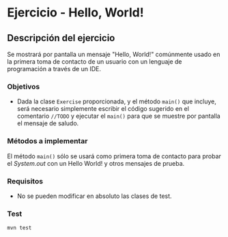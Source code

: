 # Ejercicio - Hello, World!
## Descripción del ejercicio
Se mostrará por pantalla un mensaje "Hello, World!" comúnmente usado en la primera toma de contacto de un usuario con un lenguaje de
programación a través de un IDE.

### Objetivos
* Dada la clase ``Exercise`` proporcionada, y el método ``main()`` que incluye, será necesario simplemente escribir el código sugerido
  en el comentario ```//TODO``` y ejecutar el ``main()`` para que se muestre por pantalla el mensaje de saludo.

### Métodos a implementar
El método ``main()`` sólo se usará como primera toma de contacto para probar el *System.out* con un Hello World! y otros mensajes de
prueba.

### Requisitos
* No se pueden modificar en absoluto las clases de test.

### Test

```  
mvn test
```
